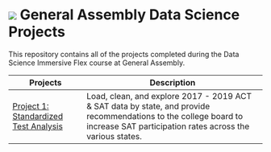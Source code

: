 # ![](https://ga-dash.s3.amazonaws.com/production/assets/logo-9f88ae6c9c3871690e33280fcf557f33.png) General Assembly Data Science Projects
This repository contains all of the projects completed during the Data Science Immersive Flex course at General Assembly.

| Projects      |Description    |
| ------------- |-------------|
| <a href="https://github.com/crushedmonster/GA_Projects/tree/master/project_1">Project 1: Standardized Test Analysis</a>| Load, clean, and explore 2017 - 2019 ACT & SAT data by state, and provide recommendations to the college board to increase SAT participation rates across the various states.|

